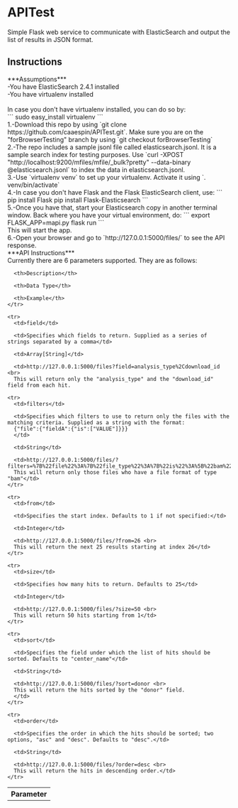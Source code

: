 # APITest
Simple Flask web service to communicate with ElasticSearch and output the list of results in JSON format. <br>

<h2>Instructions</h2>
***Assumptions***<br>
-You have ElasticSearch 2.4.1 installed<br>
-You have virtualenv installed<br>
<br>In case you don't have virtualenv installed, you can do so by:<br>
```
sudo easy_install virtualenv
```
<br>
1.-Download this repo by using `git clone https://github.com/caaespin/APITest.git`. Make sure you are on the "forBrowserTesting" branch by using `git checkout forBrowserTesting`<br>
2.-The repo includes a sample jsonl file called elasticsearch.jsonl. It is a sample search index for testing purposes. Use `curl -XPOST "http://localhost:9200/mfiles/mfile/_bulk?pretty" --data-binary  @elasticsearch.jsonl` to index the data in elasticsearch.jsonl. <br>
3.-Use `virtualenv venv` to set up your virtualenv. Activate it using `. venv/bin/activate`<br>
4.-In case you don't have Flask and the Flask ElasticSearch client, use:
```
pip install Flask
pip install Flask-Elasticsearch
```
<br>
5.-Once you have that, start your Elasticsearch copy in another terminal window. Back where you have your virtual environment, do:
```
export FLASK_APP=mapi.py
flask run
```
<br>
This will start the app. <br>
6.-Open your browser and go to `http://127.0.0.1:5000/files/` to see the API response.  
<br>
***API Instructions***<br>
Currently there are 6 parameters supported. They are as follows:<br>
<table width="100%">
  <tbody>
    <tr>
      <th>Parameter</th>

      <th>Description</th>

      <th>Data Type</th>

      <th>Example</th>
    </tr>

    <tr>
      <td>field</td>

      <td>Specifies which fields to return. Supplied as a series of strings separated by a comma</td>

      <td>Array[String]</td>

      <td>http://127.0.0.1:5000/files?field=analysis_type%2Cdownload_id <br>
      This will return only the "analysis_type" and the "download_id" field from each hit. 
</td>
    </tr>

    <tr>
      <td>filters</td>

      <td>Specifies which filters to use to return only the files with the matching criteria. Supplied as a string with the format:
      {"file":{"fieldA":{"is":["VALUE"]}}}
      </td>

      <td>String</td>

      <td>http://127.0.0.1:5000/files/?filters=%7B%22file%22%3A%7B%22file_type%22%3A%7B%22is%22%3A%5B%22bam%22%5D%7D%7D%7D<br>
      This will return only those files who have a file format of type "bam"</td>
    </tr>

    <tr>
      <td>from</td>

      <td>Specifies the start index. Defaults to 1 if not specified:</td>

      <td>Integer</td>

      <td>http://127.0.0.1:5000/files/?from=26 <br>
      This will return the next 25 results starting at index 26</td>
    </tr>

    <tr>
      <td>size</td>

      <td>Specifies how many hits to return. Defaults to 25</td>

      <td>Integer</td>

      <td>http://127.0.0.1:5000/files/?size=50 <br>
      This will return 50 hits starting from 1</td>
    </tr>

    <tr>
      <td>sort</td>

      <td>Specifies the field under which the list of hits should be sorted. Defaults to "center_name"</td>

      <td>String</td>

      <td>http://127.0.0.1:5000/files/?sort=donor <br>
      This will return the hits sorted by the "donor" field.
      </td>
    </tr>

    <tr>
      <td>order</td>

      <td>Specifies the order in which the hits should be sorted; two options, "asc" and "desc". Defaults to "desc".</td>

      <td>String</td>

      <td>http://127.0.0.1:5000/files/?order=desc <br>
      This will return the hits in descending order.</td>
    </tr>
  </tbody>
</table>

